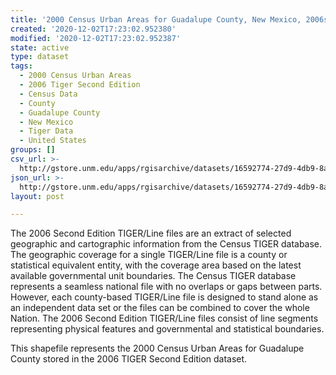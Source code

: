 ```yaml
---
title: '2000 Census Urban Areas for Guadalupe County, New Mexico, 2006se TIGER'
created: '2020-12-02T17:23:02.952380'
modified: '2020-12-02T17:23:02.952387'
state: active
type: dataset
tags:
  - 2000 Census Urban Areas
  - 2006 Tiger Second Edition
  - Census Data
  - County
  - Guadalupe County
  - New Mexico
  - Tiger Data
  - United States
groups: []
csv_url: >-
  http://gstore.unm.edu/apps/rgisarchive/datasets/16592774-27d9-4db9-8a87-24dbad2c84b7/tgr2006se_guad_urb00.derived.csv
json_url: >-
  http://gstore.unm.edu/apps/rgisarchive/datasets/16592774-27d9-4db9-8a87-24dbad2c84b7/tgr2006se_guad_urb00.derived.json
layout: post

---
```

The 2006 Second Edition TIGER/Line files are an extract of selected geographic and cartographic information from the Census TIGER database.  The geographic coverage for a single TIGER/Line file is a county or statistical equivalent entity, with the coverage area based on the latest available governmental unit boundaries. The Census TIGER database represents a seamless national file with no overlaps or gaps between parts.  However, each county-based TIGER/Line file is designed to stand alone as an independent data set or the files can be combined to cover the whole Nation.  The 2006 Second Edition  TIGER/Line files consist of line segments representing physical features and governmental and statistical boundaries.  

This shapefile represents the 2000 Census Urban Areas for Guadalupe County stored in the 2006 TIGER Second Edition dataset.
